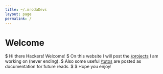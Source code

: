 ```yaml
---
title: ~/.mrodaDevs
layout: page
permalink: /
---
```


# Welcome
$ Hi there Hackers! Welcome!
$ On this website I will post the [/projects](/projects) I am working on (never ending).
$ Also some useful [/tutos](/projects) are posted as documentation for future reads.
$
$ Hope you enjoy!